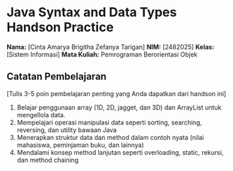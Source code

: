 # Java Syntax and Data Types Handson Practice

**Nama:** [Cinta Amarya Brigitha Zefanya Tarigan]
**NIM:** [2482025]
**Kelas:** [Sistem Informasi]
**Mata Kuliah:** Pemrograman Berorientasi Objek

## Catatan Pembelajaran
[Tulis 3-5 poin pembelajaran penting yang Anda dapatkan dari handson ini]
1. Belajar penggunaan array (1D, 2D, jagget, dan 3D) dan ArrayList untuk mengellola data.
2. Mempelajari operasi manipulasi data seperti sorting, searching, reversing, dan utility bawaan Java
3. Menerapkan struktur data dan method dalam contoh nyata (nilai mahasiswa, peminjaman buku, dan lainnya)
4. Mendalami konsep method lanjutan seperti overloading, static, rekursi, dan method chaining